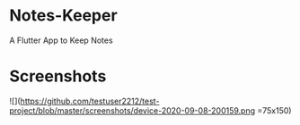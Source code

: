 # Notes-Keeper
A Flutter App to Keep Notes

# Screenshots
![](https://github.com/testuser2212/test-project/blob/master/screenshots/device-2020-09-08-200159.png =75x150)


